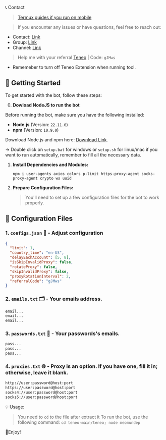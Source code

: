 📞 Contact

> [Termux guides if you run on mobile](https://github.com/MeoMunDep/Guides-for-using-my-script-on-termux.)


> If you encounter any issues or have questions, feel free to reach out:

- Contact: [Link](t.me/MeoMunDep)
- Group: [Link](t.me/KeoAirDropFreeNe)
- Channel: [Link](t.me/KeoAirDropFreeNee)

> Help me with your referral [Teneo](https://chromewebstore.google.com/detail/teneo-community-node/emcclcoaglgcpoognfiggmhnhgabppkm) | Code: `gJMws`

- Rememeber to turn off Teneo Extension when running tool.

## 🚀 Getting Started

To get started with the bot, follow these steps:

0. **Dowload NodeJS to run the bot**

Before running the bot, make sure you have the following installed:


- **Node.js** (Version: `22.11.0`)
- **npm** (Version: `10.9.0`)

Download Node.js and npm here: [Download Link](https://t.me/KeoAirDropFreeNe/257/1462).

-> Double click on `setup.bat` for windows or `setup.sh` for linux/mac if you want to run automatically, remember to fill all the necessary data.


1. **Install Dependencies and Modules:**

   ```
   npm i user-agents axios colors p-limit https-proxy-agent socks-proxy-agent crypto ws uuid
   ```

2. **Prepare Configuration Files:**

   > You'll need to set up a few configuration files for the bot to work properly.

## 📁 Configuration Files

### 1. `configs.json` 📜 - Adjust configuration

```json
{
  "limit": 1,
  "country_time": "en-US",
  "delayEachAccount": [5, 8],
  "isSkipInvalidProxy": false,
  "rotateProxy": false,
  "skipInvalidProxy": false,
  "proxyRotationInterval": 2,
  "referralCode": "gJMws"
}

```

### 2. `emails.txt` 🗂️ - Your emails address.

```txt
email...
email...
email...
```

### 3. `passwords.txt` 💼 - Your passwords's emails.

```txt - wallet address
pass...
pass...
pass...
```

### 4. `proxies.txt` 🌐 - Proxy is an option. If you have one, fill it in; otherwise, leave it blank.

```txt
http://user:password@host:port
https://user:password@host:port
socks4://user:password@host:port
socks5://user:password@host:port
```

💡 Usage:

> You need to `cd` to the file after extract it
> To run the bot, use the following command: `cd teneo-main/teneo; node meomundep`

🎇Enjoy!
